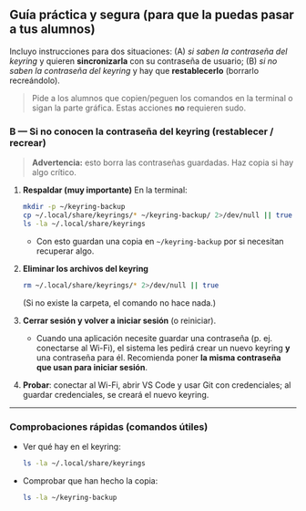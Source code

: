 ## Guía práctica y segura (para que la puedas pasar a tus alumnos)

Incluyo instrucciones para dos situaciones: (A) *si saben la contraseña del keyring* y quieren **sincronizarla** con su contraseña de usuario; (B) *si no saben la contraseña del keyring* y hay que **restablecerlo** (borrarlo recreándolo).

> Pide a los alumnos que copien/peguen los comandos en la terminal o sigan la parte gráfica. Estas acciones **no** requieren sudo.

### B — Si no conocen la contraseña del keyring (restablecer / recrear)

> **Advertencia:** esto borra las contraseñas guardadas. Haz copia si hay algo crítico.

1. **Respaldar (muy importante)**
   En la terminal:

   ```bash
   mkdir -p ~/keyring-backup
   cp ~/.local/share/keyrings/* ~/keyring-backup/ 2>/dev/null || true
   ls -la ~/.local/share/keyrings
   ```

   * Con esto guardan una copia en `~/keyring-backup` por si necesitan recuperar algo.

2. **Eliminar los archivos del keyring**

   ```bash
   rm ~/.local/share/keyrings/* 2>/dev/null || true
   ```

   (Si no existe la carpeta, el comando no hace nada.)

3. **Cerrar sesión y volver a iniciar sesión** (o reiniciar).

   * Cuando una aplicación necesite guardar una contraseña (p. ej. conectarse al Wi-Fi), el sistema les pedirá crear un nuevo keyring **y** una contraseña para él. Recomienda poner **la misma contraseña que usan para iniciar sesión**.

4. **Probar**: conectar al Wi-Fi, abrir VS Code y usar Git con credenciales; al guardar credenciales, se creará el nuevo keyring.

---

### Comprobaciones rápidas (comandos útiles)

* Ver qué hay en el keyring:

  ```bash
  ls -la ~/.local/share/keyrings
  ```
* Comprobar que han hecho la copia:

  ```bash
  ls -la ~/keyring-backup
  ```

